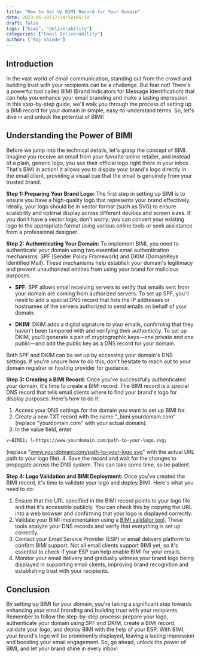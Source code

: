 ```yaml
---
title: "How to Set Up BIMI Record for Your Domain"
date: 2023-06-29T17:54:58+05:30
draft: false
tags: ["bimi", "deliverability"]
categories: ["Email Deliverability"]
author: ["Raj Shinde"]
---
```

## Introduction
In the vast world of email communication, standing out from the crowd and building trust with your recipients can be a challenge. But fear not! There's a powerful tool called BIMI (Brand Indicators for Message Identification) that can help you enhance your email branding and make a lasting impression. In this step-by-step guide, we'll walk you through the process of setting up a BIMI record for your domain in simple, easy-to-understand terms. So, let's dive in and unlock the potential of BIMI!

## Understanding the Power of BIMI
Before we jump into the technical details, let's grasp the concept of BIMI. Imagine you receive an email from your favorite online retailer, and instead of a plain, generic logo, you see their official logo right there in your inbox. That's BIMI in action! It allows you to display your brand's logo directly in the email client, providing a visual cue that the email is genuinely from your trusted brand.

**Step 1: Preparing Your Brand Logo:**
The first step in setting up BIMI is to ensure you have a high-quality logo that represents your brand effectively. Ideally, your logo should be in vector format (such as SVG) to ensure scalability and optimal display across different devices and screen sizes. If you don't have a vector logo, don't worry; you can convert your existing logo to the appropriate format using various online tools or seek assistance from a professional designer.

**Step 2: Authenticating Your Domain:**
To implement BIMI, you need to authenticate your domain using two essential email authentication mechanisms: SPF (Sender Policy Framework) and DKIM (DomainKeys Identified Mail). These mechanisms help establish your domain's legitimacy and prevent unauthorized entities from using your brand for malicious purposes.

- **SPF:** SPF allows email receiving servers to verify that emails sent from your domain are coming from authorized servers. To set up SPF, you'll need to add a special DNS record that lists the IP addresses or hostnames of the servers authorized to send emails on behalf of your domain.

- **DKIM:** DKIM adds a digital signature to your emails, confirming that they haven't been tampered with and verifying their authenticity. To set up DKIM, you'll generate a pair of cryptographic keys—one private and one public—and add the public key as a DNS record for your domain.

Both SPF and DKIM can be set up by accessing your domain's DNS settings. If you're unsure how to do this, don't hesitate to reach out to your domain registrar or hosting provider for guidance.

**Step 3: Creating a BIMI Record:**
Once you've successfully authenticated your domain, it's time to create a BIMI record. The BIMI record is a special DNS record that tells email clients where to find your brand's logo for display purposes. Here's how to do it:

1. Access your DNS settings for the domain you want to set up BIMI for.
2. Create a new TXT record with the name "_bimi.yourdomain.com" (replace "yourdomain.com" with your actual domain).
3. In the value field, enter 
```bash
v=BIMI1; l=https://www.yourdomain.com/path-to-your-logo.svg;
```
 (replace "www.yourdomain.com/path-to-your-logo.svg" with the actual URL path to your logo file).
4. Save the record and wait for the changes to propagate across the DNS system. This can take some time, so be patient.

**Step 4: Logo Validation and BIMI Deployment:**
Once you've created the BIMI record, it's time to validate your logo and deploy BIMI. Here's what you need to do:

1. Ensure that the URL specified in the BIMI record points to your logo file and that it's accessible publicly. You can check this by copying the URL into a web browser and confirming that your logo is displayed correctly.
2. Validate your BIMI implementation using a [BIMI validator tool](https://emaildojo.io/bimi-record-validator). These tools analyze your DNS records and verify that everything is set up correctly.
3. Contact your Email Service Provider (ESP) or email delivery platform to confirm BIMI support. Not all email clients support BIMI yet, so it's essential to check if your ESP can help enable BIMI for your emails.
4. Monitor your email delivery and gradually witness your brand logo being displayed in supporting email clients, improving brand recognition and establishing trust with your recipients.

## Conclusion
By setting up BIMI for your domain, you're taking a significant step towards enhancing your email branding and building trust with your recipients. Remember to follow the step-by-step process: prepare your logo, authenticate your domain using SPF and DKIM, create a BIMI record, validate your logo, and deploy BIMI with the help of your ESP. With BIMI, your brand's logo will be prominently displayed, leaving a lasting impression and boosting your email engagement. So, go ahead, unlock the power of BIMI, and let your brand shine in every inbox!
